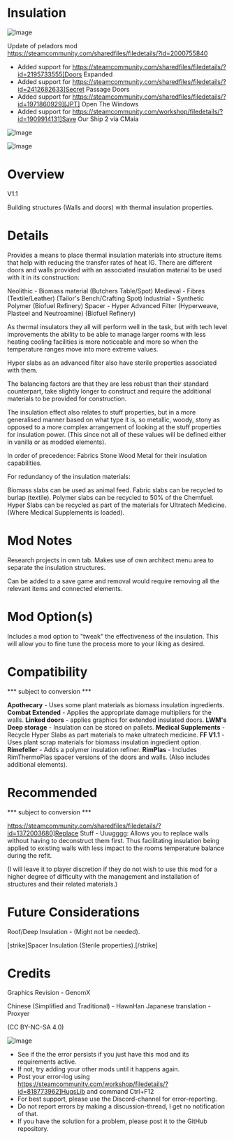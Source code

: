 # Insulation

![Image](https://i.imgur.com/buuPQel.png)

Update of peladors mod
https://steamcommunity.com/sharedfiles/filedetails/?id=2000755840

- Added support for https://steamcommunity.com/sharedfiles/filedetails/?id=2195733555]Doors Expanded
- Added support for https://steamcommunity.com/sharedfiles/filedetails/?id=2412682633]Secret Passage Doors
- Added support for https://steamcommunity.com/sharedfiles/filedetails/?id=1971860929][JPT] Open The Windows
- Added support for https://steamcommunity.com/workshop/filedetails/?id=1909914131]Save Our Ship 2 via CMaia

![Image](https://i.imgur.com/pufA0kM.png)

	
![Image](https://i.imgur.com/Z4GOv8H.png)


# Overview
 V1.1

Building structures (Walls and doors) with thermal insulation properties.


# Details


Provides a means to place thermal insulation materials into structure items that help with reducing the transfer rates of heat IG. There are different doors and walls provided with an associated insulation material to be used with it in its construction:

Neolithic - Biomass material (Butchers Table/Spot)
Medieval - Fibres (Textile/Leather) (Tailor's Bench/Crafting Spot)
Industrial - Synthetic Polymer (Biofuel Refinery)
Spacer - Hyper Advanced Filter (Hyperweave, Plasteel and Neutroamine) (Biofuel Refinery)

As thermal insulators they all will perform well in the task, but with tech level improvements the ability to be able to manage larger rooms with less heating cooling facilities is more noticeable and more so when the temperature ranges move into more extreme values.

Hyper slabs as an advanced filter also have sterile properties associated with them.

The balancing factors are that they are less robust than their standard counterpart, take slightly longer to construct and require the additional materials to be provided for construction.

The insulation effect also relates to stuff properties, but in a more generalised manner based on what type it is, so metallic, woody, stony as opposed to a more complex arrangement of looking at the stuff properties for insulation power. (This since not all of these values will be defined either in vanilla or as modded elements).

In order of precedence: Fabrics  Stone  Wood  Metal for their insulation capabilities.

For redundancy of the insulation materials:

Biomass slabs can be used as animal feed.
Fabric slabs can be recycled to burlap (textile).
Polymer slabs can be recycled to 50% of the Chemfuel.
Hyper Slabs can be recycled as part of the materials for Ultratech Medicine. (Where Medical Supplements is loaded).


# Mod Notes


Research projects in own tab. Makes use of own architect menu area to separate the insulation structures.

Can be added to a save game and removal would require removing all the relevant items and connected elements.


# Mod Option(s)


Includes a mod option to "tweak" the effectiveness of the insulation. This will allow you to fine tune the process more to your liking as desired.


# Compatibility
 *** subject to conversion ***

**Apothecary** - Uses some plant materials as biomass insulation ingredients.
**Combat Extended** - Applies the appropriate damage multipliers for the walls.
**Linked doors** - applies graphics for extended insulated doors.
**LWM's Deep storage** - Insulation can be stored on pallets.
**Medical Supplements** - Recycle Hyper Slabs as part materials to make ultratech medicine.
**FF V1.1** - Uses plant scrap materials for biomass insulation ingredient option.
**Rimefeller** - Adds a polymer insulation refiner.
**RimPlas** - Includes RimThermoPlas spacer versions of the doors and walls. (Also includes additional elements).

# Recommended
 *** subject to conversion ***

https://steamcommunity.com/sharedfiles/filedetails/?id=1372003680]Replace Stuff - Uuugggg: Allows you to replace walls without having to deconstruct them first. Thus facilitating insulation being applied to existing walls with less impact to the rooms temperature balance during the refit.

(I will leave it to player discretion if they do not wish to use this mod for a higher degree of difficulty with the management and installation of structures and their related materials.)

# Future Considerations


Roof/Deep Insulation - (Might not be needed).

[strike]Spacer Insulation (Sterile properties).[/strike]

# Credits


Graphics Revision - GenomX

Chinese (Simplified and Traditional) - HawnHan
Japanese translation - Proxyer

(CC BY-NC-SA 4.0)


![Image](https://i.imgur.com/PwoNOj4.png)



-  See if the the error persists if you just have this mod and its requirements active.
-  If not, try adding your other mods until it happens again.
-  Post your error-log using https://steamcommunity.com/workshop/filedetails/?id=818773962]HugsLib and command Ctrl+F12
-  For best support, please use the Discord-channel for error-reporting.
-  Do not report errors by making a discussion-thread, I get no notification of that.
-  If you have the solution for a problem, please post it to the GitHub repository.



